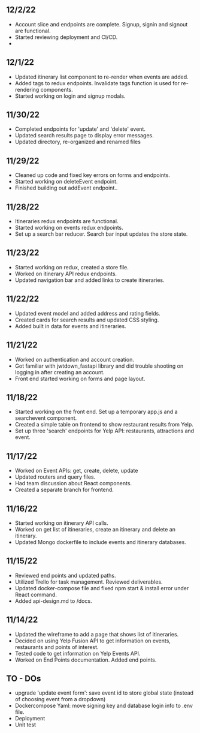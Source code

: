 ## 12/2/22
- Account slice and endpoints are complete. Signup, signin and signout are functional.
- Started reviewing deployment and CI/CD.
-

## 12/1/22
- Updated itinerary list component to re-render when events are added.
- Added tags to redux endpoints. Invalidate tags function is used for re-rendering components.
- Started working on login and signup modals.

## 11/30/22
- Completed endpoints for 'update' and 'delete' event.
- Updated search results page to display error messages.
- Updated directory, re-organized and renamed files

## 11/29/22
- Cleaned up code and fixed key errors on forms and endpoints.
- Started working on deleteEvent endpoint.
- Finished building out addEvent endpoint..

## 11/28/22
- Itineraries redux endpoints are functional.
- Started working on events redux endpoints.
- Set up a search bar reducer. Search bar input updates the store state.

## 11/23/22
- Started working on redux, created a store file.
- Worked on itinerary API redux endpoints.
- Updated navigation bar and added links to create itineraries.

## 11/22/22
- Updated event model and added address and rating fields.
- Created cards for search results and updated CSS styling.
- Added built in data for events and itineraries.

## 11/21/22
- Worked on authentication and account creation.
- Got familiar with jwtdown_fastapi library and did trouble shooting on logging in after creating an account.
- Front end started working on forms and page layout.

## 11/18/22
- Started working on the front end. Set up a temporary app.js and a searchevent component.
- Created a simple table on frontend to show restaurant results from Yelp.
- Set up three 'search' endpoints for Yelp API: restaurants, attractions and event.

## 11/17/22
- Worked on Event APIs: get, create, delete, update
- Updated routers and query files.
- Had team discussion about React components.
- Created a separate branch for frontend.

## 11/16/22
- Started working on itinerary API calls.
- Worked on get list of itineraries, create an itinerary and delete an itinerary.
- Updated Mongo dockerfile to include events and itinerary databases.

## 11/15/22
- Reviewed end points and updated paths.
- Utilized Trello for task management. Reviewed deliverables.
- Updated docker-compose file and fixed npm start & install error under React command.
- Added api-design.md to /docs.

## 11/14/22
- Updated the wireframe to add a page that shows list of itineraries.
- Decided on using Yelp Fusion API to get information on events, restaurants and points of interest.
- Tested code to get information on Yelp Events API.
- Worked on End Points documentation. Added end points.

## TO - DOs
- upgrade 'update event form': save event id to store global state (instead of choosing event from a dropdown)
- Dockercompose Yaml: move signing key and database login info to .env file.
- Deployment
- Unit test
